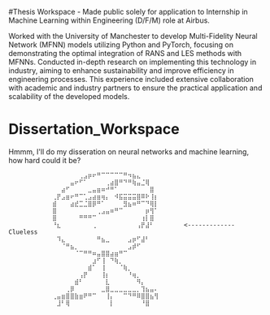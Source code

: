 #Thesis Workspace - Made public solely for application to Internship in Machine Learning within Engineering (D/F/M) role at Airbus.

Worked with the University of Manchester to develop Multi-Fidelity Neural Network (MFNN) models utilizing Python and PyTorch, focusing on demonstrating the optimal integration of RANS and LES methods with MFNNs. Conducted in-depth research on implementing this technology in industry, aiming to enhance sustainability and improve efficiency in engineering processes. This experience included extensive collaboration with academic and industry partners to ensure the practical application and scalability of the developed models.


































# Dissertation_Workspace


Hmmm, I'll do my disseration on neural networks and machine learning, how hard could it be?


                ⠀⠀⠀⠀⠀⠀⢀⣠⡶⠖⠛⠉⠉⠉⠉⠉⠛⠲⣦⣄⠀⠀⠀
                ⠀⠀⠀⠀⣤⠖⠋⠁⠀⠀⠀⠀⢀⣴⣿⠛⠙⠛⢷⣤⣈⢿⠀⠀
                ⠀⠀⣴⠋⠀⠀⠀⠀⣀⣤⣶⠶⠚⠛⠁⠀⠀⠀⠀⠀⠀⠀⣿⠀
                ⢀⡟⣠⣶⠖⠛⠉⢁⣠⣴⣶⢶⡄⠀⠺⣯⣭⣭⣭⣿⠿⠗⢸⡆
                ⣾⠀⠀⠀⣴⣞⣉⣈⣿⡿⠛⠁⠀⠀⠀⠀⣻⣦⠶⠛⠉⠙⢿⡇
                ⣿⠀⠀⠀⠀⠀⠀⠀⠀⠀⢀⣠⣤⠶⠛⠉⠀⠀⠀⠀⠀⡶⢻⠁
                ⣿⠀⠀⠀⠀⠀⠛⠛⠛⠉⠀⠀⠀⠀⠀⠀⠀⠀⠀⠀⢰⡇⣿⠀
                ⠘⣆⠀⠀⠀⠀⠀⠀⠀⢀⠀⠀⠀⠀⠀⠀⠀⠀⠀⢠⡟⣼⠃⠀       <------------- Clueless
                ⠀⠹⣄⠀⠀⠀⠀⠀⠀⠀⠛⣦⣀⠀⠀⠀⠀⣠⡶⠋⣼⠃⠀⠀
                ⠀⠀⠈⠛⣦⡀⠀⠀⠀⠀⠀⠀⠀⠀⠀⠀⠀⣠⡾⠋⠀⠀⠀⠀
                ⠀⠀⠀⠀⠀⠈⠉⠛⠛⠶⣤⣿⣿⣴⣶⠛⠉⠀⠀⠀⠀⠀⠀⠀
                ⠀⠀⠀⠀⠀⠀⠀⠀⠀⣰⠋⢸⠀⠙⢷⡀⠀⠀⠀⠀⠀⠀⠀⠀
                ⠀⠀⠀⠀⠀⠀⠀⠀⣾⠁⠀⢸⠀⠀⠀⠈⢷⡀⠀⠀⠀⠀⠀⠀
                ⠀⠀⠀⠀⠀⠀⢠⡟⠀⠀⠀⢸⡆⠀⠀⠀⠀⠘⢶⡀⠀⠀⠀⠀
                ⠀⠀⠀⠀⠀⣾⠃⠀⠀⠀⠀⠀⣇⠀⠀⠀⠀⠀⠀⠻⡄⠀⠀⠀
                ⠀⠀⠀⢀⡿⠀⠀⠀⠀⠀⠀⣀⣿⣀⣀⣀⣀⣀⣀⡀⢹⣦⣤⠄
                ⢀⣤⣶⣿⣿⣷⣶⠟⠛⠉⠀⠀⢸⡄⠀⠀⠉⠙⠛⠿⣿⣿⣦⢻
                ⠀⣸⠃⢿⠀⠀⠀⠀⠀⠀⠀⠀⠀⡇⠀⠀⠀⠀⠀⠀⠘⣿⠀⠀
